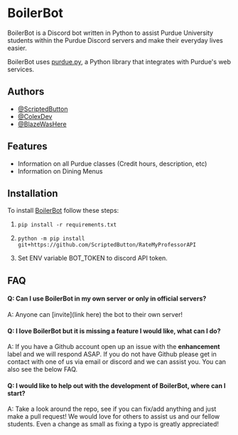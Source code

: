 # BoilerBot

BoilerBot is a Discord bot written in Python to assist Purdue University students within the Purdue Discord servers and make their everyday lives easier.

BoilerBot uses [purdue.py](https://github.com/ScriptedButton/purdue.py), a Python library that integrates with Purdue's web services.

## Authors

- [@ScriptedButton](https://github.com/ScriptedButton)
- [@ColexDev](https://github.com/ColexDev)
- [@BlazeWasHere](https://github.com/BlazeWasHere)

## Features

- Information on all Purdue classes (Credit hours, description, etc)
- Information on Dining Menus

## Installation
To install [BoilerBot](https://github.com/ScriptedButton/BoilerBot) follow these steps:

1) `pip install -r requirements.txt`

2) `python -m pip install git+https://github.com/ScriptedButton/RateMyProfessorAPI`

3) Set ENV variable BOT_TOKEN to discord API token.

## FAQ

#### Q: Can I use BoilerBot in my own server or only in official servers?
A: Anyone can [invite](link here) the bot to their own server!

#### Q: I love BoilerBot but it is missing a feature I would like, what can I do?
A: If you have a Github account open up an issue with the **enhancement** label and we will respond ASAP. If you do not have Github please get in contact with one of us via email or discord and we can assist you. You can also see the below FAQ.

#### Q: I would like to help out with the development of BoilerBot, where can I start?
A: Take a look around the repo, see if you can fix/add anything and just make a pull request! We would love for others to
assist us and our fellow students. Even a change as small as fixing a typo is greatly appreciated!
